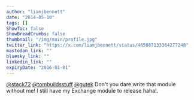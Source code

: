 ```yaml
---
author: "liamjbennett"
date: "2014-05-10"
tags: []
ShowToc: false
ShowBreadCrumbs: false
thumbnail: "/img/main/profile.jpg"
twitter_link: "https://x.com/liamjbennett/status/465087133364277248"
mastodon_link: ""
bluesky_link: ""
linkedin_link: ""
expiryDate: "2016-01-01"
---
```


[@stack72](https://x.com/stack72) [@tombuildsstuff](https://x.com/tombuildsstuff) [@gutek](https://x.com/gutek) Don't you dare write that module without me! I still have my Exchange module to release haha!.

